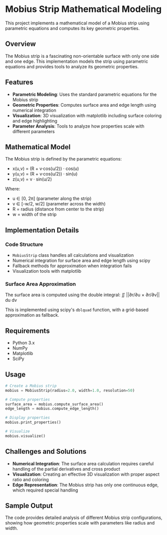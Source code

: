 # Mobius Strip Mathematical Modeling

This project implements a mathematical model of a Mobius strip using parametric equations and computes its key geometric properties.

## Overview

The Mobius strip is a fascinating non-orientable surface with only one side and one edge. This implementation models the strip using parametric equations and provides tools to analyze its geometric properties.

## Features

- **Parametric Modeling**: Uses the standard parametric equations for the Mobius strip
- **Geometric Properties**: Computes surface area and edge length using numerical integration
- **Visualization**: 3D visualization with matplotlib including surface coloring and edge highlighting
- **Parameter Analysis**: Tools to analyze how properties scale with different parameters

## Mathematical Model

The Mobius strip is defined by the parametric equations:
- x(u,v) = (R + v·cos(u/2)) · cos(u)
- y(u,v) = (R + v·cos(u/2)) · sin(u)
- z(u,v) = v · sin(u/2)

Where:
- u ∈ [0, 2π] (parameter along the strip)
- v ∈ [-w/2, w/2] (parameter across the width)
- R = radius (distance from center to the strip)
- w = width of the strip

## Implementation Details

### Code Structure
- `MobiusStrip` class handles all calculations and visualization
- Numerical integration for surface area and edge length using scipy
- Fallback methods for approximation when integration fails
- Visualization tools with matplotlib

### Surface Area Approximation
The surface area is computed using the double integral:
∬ ||∂r/∂u × ∂r/∂v|| du dv

This is implemented using scipy's `dblquad` function, with a grid-based approximation as fallback.

## Requirements

- Python 3.x
- NumPy
- Matplotlib
- SciPy

## Usage

```python
# Create a Mobius strip
mobius = MobiusStrip(radius=2.0, width=1.0, resolution=50)

# Compute properties
surface_area = mobius.compute_surface_area()
edge_length = mobius.compute_edge_length()

# Display properties
mobius.print_properties()

# Visualize
mobius.visualize()
```

## Challenges and Solutions

- **Numerical Integration**: The surface area calculation requires careful handling of the partial derivatives and cross product
- **Visualization**: Creating an effective 3D visualization with proper aspect ratio and coloring
- **Edge Representation**: The Mobius strip has only one continuous edge, which required special handling

## Sample Output

The code provides detailed analysis of different Mobius strip configurations, showing how geometric properties scale with parameters like radius and width. 